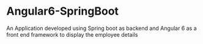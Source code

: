 # Angular6-SpringBoot
An Application developed using Spring boot as backend and Angular 6 as a front end framework to display the employee details
